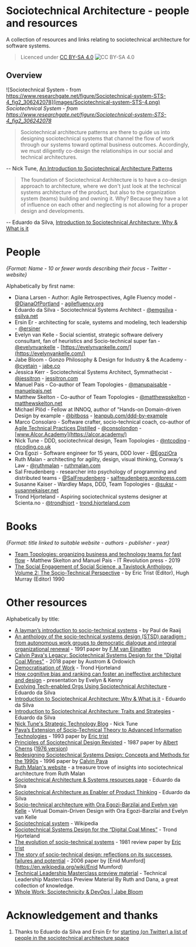 # Sociotechnical Architecture - people and resources

A collection of resources and links relating to sociotechnical architecture for software systems.

> Licenced under [CC BY-SA 4.0](https://creativecommons.org/licenses/by-sa/4.0/) ![CC BY-SA 4.0](https://licensebuttons.net/l/by-sa/3.0/88x31.png)

## Overview

![Sociotechnical System - from https://www.researchgate.net/figure/Sociotechnical-system-STS-4_fig2_306242078](images/Sociotechnical-system-STS-4.png)
_Sociotechnical System - from https://www.researchgate.net/figure/Sociotechnical-system-STS-4_fig2_306242078_

> Sociotechnical architecture patterns are there to guide us into designing sociotechnical systems that channel the flow of work through our systems toward optimal business outcomes. Accordingly, we must diligently co-design the relationships in our social and technical architectures.

-- Nick Tune, [An Introduction to Sociotechnical Architecture Patterns](https://medium.com/nick-tune-tech-strategy-blog/an-introduction-to-sociotechnical-architecture-patterns-ea64a75c2aaf)

> The foundation of Sociotechnical Architecture is to have a co-design approach to architecture, where we don't just look at the technical systems architecture of the product, but also to the organization system (teams) building and owning it. Why? Because they have a lot of influence on each other and neglecting is not allowing for a proper design and developments.

-- Eduardo da Silva, [Introduction to Sociotechnical Architecture: Why & What is it](https://esilva.net/sociotechnical/sociotechnical-architecture_why-and-what.html)

# People

_{Format: Name - 10 or fewer words describing their focus - Twitter - website}_

Alphabetically by first name:

* Diana Larsen - Author: Agile Retrospectives, Agile Fluency model - [@DianaOfPortland](https://twitter.com/DianaOfPortland) - [agilefluency.org](https://www.agilefluency.org/)
* Eduardo da Silva - Sociotechnical Systems Architect - [@emgsilva](https://twitter.com/emgsilva) - [esilva.net](https://esilva.net/)
* Ersin Er - architecting for scale, systems and modeling, tech leadership - [@ersiner](https://twitter.com/ersiner)
* Evelyn van Kelle - Social scientist, strategic software delivery consultant, fan of heuristics and Socio-technical super fan - [@evelynvankelle](https://twitter.com/EvelynvanKelle) - [https://evelynvankelle.com/](https://evelynvankelle.com/)
* Jabe Bloom - Gonzo Philosophy & Design for Industry & the Academy - [@cyetain](https://twitter.com/cyetain) - [jabe.co](http://jabe.co/)
* Jessica Kerr - Sociotechnical Systems Architect, Symmathecist - [@jessitron](https://twitter.com/jessitron) - [jessitron.com](https://jessitron.com/)
* Manuel Pais - Co-author of Team Topologies - [@manupaisable](https://twitter.com/manupaisable) - [manuelpais.net](https://www.manuelpais.net/)
* Matthew Skelton - Co-author of Team Topologies - [@matthewpskelton](https://twitter.com/matthewpskelton) - [matthewskelton.net](https://www.matthewskelton.net/)
* Michael Plöd - Fellow at INNOQ, author of "Hands-on Domain-driven Design by example - [@bitboss](https://twitter.com/bitboss) - [leanpub.com/ddd-by-example](https://leanpub.com/ddd-by-example)
* Marco Consolaro - Software crafter, socio-technical coach, co-author of [Agile Technical Practices Distilled](https://leanpub.com/agiletechnicalpracticesdistilled) - [@consolondon](https://twitter.com/consolondon) - [www.Alcor.Academy](https://alcor.academy/)
* Nick Tune - DDD, sociotechnical design, Team Topologies - [@ntcoding](https://twitter.com/ntcoding) - [ntcoding.co.uk](https://www.ntcoding.co.uk/)
* Ora Egozi - Software engineer for 15 years, DDD lover - [@EgoziOra](https://twitter.com/egoziora)
* Ruth Malan - architecting for agility, design, visual thinking, Conway's Law - [@ruthmalan](https://twitter.com/ruthmalan) - [ruthmalan.com](https://ruthmalan.com/)
* Sal Freudenberg - researcher into psychology of programming and distributed teams - [@SalFreudenberg](https://twitter.com/SalFreudenberg) - [salfreudenberg.wordpress.com](https://salfreudenberg.wordpress.com/)
* Susanne Kaiser - Wardley Maps, DDD, Team Topologies - [@suksr](https://twitter.com/suksr) - [susannekaiser.net](https://www.susannekaiser.net/)
* Trond Hjorteland - Aspiring sociotechnical systems designer at Scienta.no - [@trondhjort](https://twitter.com/trondhjort) - [trond.hjorteland.com](https://trond.hjorteland.com/)

# Books

_{Format: title linked to suitable website - authors - publisher - year}_

* [Team Topologies: organizing business and technology teams for fast flow](https://teamtopologies.com/book) - Matthew Skelton and Manuel Pais - IT Revolution press - 2019
* [The Social Engagement of Social Science, a Tavistock Anthology, Volume 2: The Socio-Technical Perspective](https://www.goodreads.com/book/show/4873485-the-social-engagement-of-social-science-a-tavistock-anthology-volume-2) -  by Eric Trist (Editor), Hugh Murray (Editor) 1990

# Other resources

Alphabetically by title:

* [A layman’s introduction to socio-technical systems](https://www.paulderaaij.nl/2020/01/30/a-laymans-introduction-to-socio-technical-systems/) - by Paul de Raaij
* [An anthology of the socio-technical systems design (STSD) paradigm : from autonomous work groups to democratic dialogue and integral organizational renewal](https://research.tue.nl/en/publications/an-anthology-of-the-socio-technical-systems-design-stsd-paradigm-) - 1991 paper by [F.M van Eijnatten](https://nl.wikipedia.org/wiki/Frans_van_Eijnatten)
* [Calvin Pava's Legacy: Sociotechnical Systems Design for the "Digital Coal Mines"](https://www.researchgate.net/publication/319472658_Calvin_Pava%27s_Legacy_Sociotechnical_Systems_Design_for_the_Digital_Coal_Mines) - 2018 paper by Austrom & Ordowich
* [Democratisation of Work](https://www.linkedin.com/pulse/democratisation-work-trond-hjorteland/) - Trond Hjorteland
* [How cognitive bias and ranking can foster an ineffective architecture and design](https://www.youtube.com/watch?v=7ty0nwXNh-M) - presentation by Evelyn & Kenny
* [Evolving Tech-enabled Orgs Using Sociotechnical Architecture](https://esilva.net/articles/evolve_tech_orgs_using_sociotech) - Eduardo da Silva
* [Introduction to Sociotechnical Architecture: Why & What is it](https://esilva.net/sociotechnical/sociotechnical-architecture_why-and-what.html) - Eduardo da Silva
* [Introduction to Sociotechnical Architecture: Traits and Strategies](https://esilva.net/sociotechnical/sociotechnical-architecture_traits-and-strategies.html) - Eduardo da Silva
* [Nick Tune's Strategic Technology Blog](https://medium.com/nick-tune-tech-strategy-blog) - Nick Tune
* [Pava’s Extension of Socio-Technical Theory to Advanced Information Technologies](https://www.degruyter.com/document/doi/10.9783/9781512819052-040/html) - 1993 paper by [Eric trist](https://en.wikipedia.org/wiki/Eric_Trist)
* [Principles of Sociotechnical Design Revisted](https://journals.sagepub.com/doi/10.1177/001872678704000303) - 1987 paper by [Albert Cherns](https://prabook.com/web/albert_bernard.cherns/1036381) ([1976 version](https://journals.sagepub.com/doi/pdf/10.1177/001872677602900806))
* [Redesigning Sociotechnical Systems Design: Concepts and Methods for the 1990s](https://journals.sagepub.com/doi/10.1177/002188638602200303) - 1996 paper by [Calvin Pava](https://www.chicagotribune.com/news/ct-xpm-1993-01-05-9303150732-story.html)
* [Ruth Malan's website](https://ruthmalan.com/) - a treasure trove of insights into sociotechnical architecture from Ruth Malan
* [Sociotechnical Architecture & Systems resources page](https://esilva.net/sociotechnical) - Eduardo da Silva
* [Sociotechnical Architecture as Enabler of Product Thinking](https://esilva.net/articles/sociotech_arch_enabling_prod_thinking) - Eduardo da Silva
* [Socio-technical architecture with Ora Egozi-Barzilai and Evelyn van Kelle](https://virtualddd.com/sessions/6) - Virtual Domain-Driven Design with Ora Egozi-Barzilai and Evelyn van Kelle
* [Sociotechnical system](https://en.wikipedia.org/wiki/Sociotechnical_system) - Wikipedia
* [Sociotechnical Systems Design for the “Digital Coal Mines”](https://www.linkedin.com/pulse/sociotechnical-systems-design-digital-coal-mines-trond-hjorteland/) - Trond Hjorteland
* [The evolution of socio-technical systems](https://www.lmmiller.com/blog/wp-content/uploads/2013/06/The-Evolution-of-Socio-Technical-Systems-Trist.pdf) - 1981 review paper by [Eric trist](https://en.wikipedia.org/wiki/Eric_Trist)
* [The story of socio-technical design: reflections on its successes, failures and potential](https://onlinelibrary.wiley.com/doi/abs/10.1111/j.1365-2575.2006.00221.x) - 2006 paper by [Enid Mumford](https://en.wikipedia.org/wiki/Enid Mumford)
* [Technical Leadership Masterclass preview material](https://ruthmalan.com/Journal/2019/20190629SlideDocTechnicalLeadershipDecisions.pdf) - Technical Leadership Masterclass Preview Material By Ruth and Dana, a great collection of knowledge.
* [Whole Work: Sociotechnicity & DevOps | Jabe Bloom](https://www.youtube.com/watch?v=WtfncGAeXWU)

# Acknowledgement and thanks

1. Thanks to Eduardo da Silva and Ersin Er for [starting (on Twitter) a list of people in the sociotechnical architecture space](https://twitter.com/emgsilva/status/1380452731287175170)
